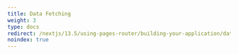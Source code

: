 ```yaml
---
title: Data Fetching
weight: 3
type: docs
redirect: /nextjs/13.5/using-pages-router/building-your-application/data-fetching/get-static-props
noindex: true
---
```

